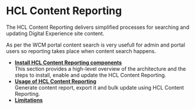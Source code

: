 # HCL Content Reporting

The HCL Content Reporting delivers simplified processes for searching and updating Digital Experience site content.

As per the WCM portal content search is very usefull for admin and portal users so reporting takes place when content search happens.

-   **[Install HCL Content Reporting components](../content_reporting/installation/index.md)**  
This section provides a high-level overview of the architecture and the steps to install, enable and update the HCL Content Reporting.
-   **[Usage of HCL Content Reporting](../content_reporting/usage/index.md)**  
Generate content report, export it and bulk update using HCL Content Reporting.
-   **[Limitations](../content_reporting/limitations/index.md)** 
